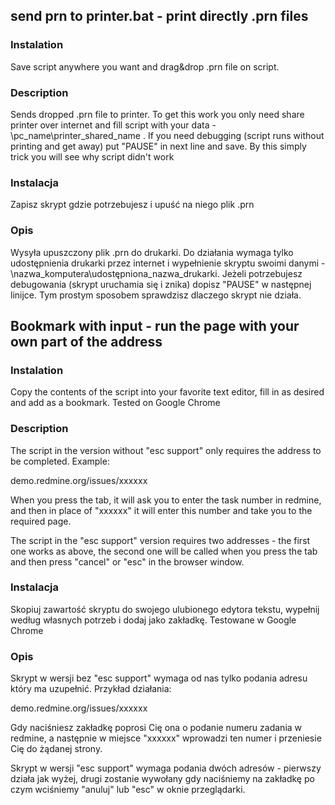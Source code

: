 ## send prn to printer.bat - print directly .prn files

### Instalation
Save script anywhere you want and drag&drop .prn file on script.
### Description
Sends dropped .prn file to printer. To get this work you only need share printer over internet and fill script with your data - \\pc_name\\printer_shared_name . If you need debugging (script runs without printing and get away) put "PAUSE" in next line and save. By this simply trick you will see why script didn't work


### Instalacja
Zapisz skrypt gdzie potrzebujesz i upuść na niego plik .prn
### Opis
Wysyła upuszczony plik .prn do drukarki. Do działania wymaga tylko udostępnienia drukarki przez internet i wypełnienie skryptu swoimi danymi - \\nazwa_komputera\\udostępniona_nazwa_drukarki. Jeżeli potrzebujesz debugowania (skrypt uruchamia się i znika) dopisz "PAUSE" w następnej linijce. Tym prostym sposobem sprawdzisz dlaczego skrypt nie działa.

## Bookmark with input - run the page with your own part of the address

### Instalation
Copy the contents of the script into your favorite text editor, fill in as desired and add as a bookmark. Tested on Google Chrome
### Description
The script in the version without "esc support" only requires the address to be completed. Example:

demo.redmine.org/issues/xxxxxx

When you press the tab, it will ask you to enter the task number in redmine, and then in place of "xxxxxx" it will enter this number and take you to the required page.

The script in the "esc support" version requires two addresses - the first one works as above, the second one will be called when you press the tab and then press "cancel" or "esc" in the browser window.

### Instalacja
Skopiuj zawartość skryptu do swojego ulubionego edytora tekstu, wypełnij według własnych potrzeb i dodaj jako zakładkę. Testowane w Google Chrome
### Opis
Skrypt w wersji bez "esc support" wymaga od nas tylko podania adresu który ma uzupełnić. Przykład działania:

demo.redmine.org/issues/xxxxxx

Gdy naciśniesz zakładkę poprosi Cię ona o podanie numeru zadania w redmine, a następnie w miejsce "xxxxxx" wprowadzi ten numer i przeniesie Cię do żądanej strony.

Skrypt w wersji "esc support" wymaga podania dwóch adresów - pierwszy działa jak wyżej, drugi zostanie wywołany gdy naciśniemy na zakładkę po czym wciśniemy "anuluj" lub "esc" w oknie przeglądarki.
